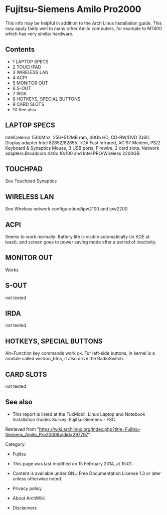 Fujitsu-Siemens Amilo Pro2000
=============================

This info may be helpful in addition to the Arch Linux Installation
guide. This may apply fairly well to many other Amilo computers, for
example to M7400 which has very similar hardware.

Contents
--------

-   1 LAPTOP SPECS
-   2 TOUCHPAD
-   3 WIRELESS LAN
-   4 ACPI
-   5 MONITOR OUT
-   6 S-OUT
-   7 IRDA
-   8 HOTKEYS, SPECIAL BUTTONS
-   9 CARD SLOTS
-   10 See also

LAPTOP SPECS
------------

IntelCeleron 1500Mhz, 256+512MB ram, 40Gb HD, CD-RW/DVD (QSI). Display
adapter Intel 82852/82855. IrDA Fast Infrared, AC'97 Modem, PS/2
Keyboard & Synaptics Mouse, 3 USB ports, Firewire, 2 card slots. Network
adapters:Broadcom 440x 10/100 and Intel PRO/Wireless 2200GB.

TOUCHPAD
--------

See Touchpad Synaptics

WIRELESS LAN
------------

See Wireless network configuration#ipw2100 and ipw2200.

ACPI
----

Seems to work normally: Battery life is visible automatically (in KDE at
least), and screen goes to power saving mode after a period of
inactivity.

MONITOR OUT
-----------

Works

S-OUT
-----

not tested

IRDA
----

not tested

HOTKEYS, SPECIAL BUTTONS
------------------------

Alt+Function key commands work ok. For left-side buttons, in kernel is a
module called wistron_btns, it also drive the RadioSwitch.

CARD SLOTS
----------

not tested

See also
--------

-   This report is listed at the TuxMobil: Linux Laptop and Notebook
    Installation Guides Survey: Fujitsu-Siemens - FSC.

Retrieved from
"https://wiki.archlinux.org/index.php?title=Fujitsu-Siemens_Amilo_Pro2000&oldid=297797"

Category:

-   Fujitsu

-   This page was last modified on 15 February 2014, at 15:01.
-   Content is available under GNU Free Documentation License 1.3 or
    later unless otherwise noted.
-   Privacy policy
-   About ArchWiki
-   Disclaimers
